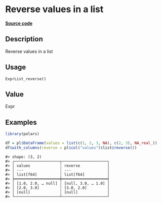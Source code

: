 

# Reverse values in a list

[**Source code**](https://github.com/pola-rs/r-polars/tree/main/R/expr__list.R#L66)

## Description

Reverse values in a list

## Usage

<pre><code class='language-R'>ExprList_reverse()
</code></pre>

## Value

Expr

## Examples

``` r
library(polars)

df = pl$DataFrame(values = list(c(1, 2, 3, NA), c(2, 3), NA_real_))
df$with_columns(reverse = pl$col("values")$list$reverse())
```

    #> shape: (3, 2)
    #> ┌────────────────────┬────────────────────┐
    #> │ values             ┆ reverse            │
    #> │ ---                ┆ ---                │
    #> │ list[f64]          ┆ list[f64]          │
    #> ╞════════════════════╪════════════════════╡
    #> │ [1.0, 2.0, … null] ┆ [null, 3.0, … 1.0] │
    #> │ [2.0, 3.0]         ┆ [3.0, 2.0]         │
    #> │ [null]             ┆ [null]             │
    #> └────────────────────┴────────────────────┘
